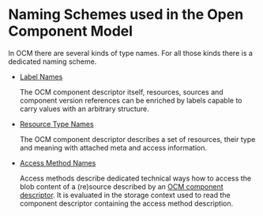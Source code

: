 # Naming Schemes used in the Open Component Model

In OCM there are several kinds of type names. For all those kinds there
is a dedicated naming scheme.

- [Label Names](labels.md)

  The OCM component descriptor itself, resources, sources  and component version
  references can be enriched by labels capable to carry values with an
  arbitrary structure.

- [Resource Type Names](resourcetypes.md)

  The OCM component descriptor describes a set of resources, their type and
  meaning with attached meta and access information.
  
- [Access Method Names](accessmethods.md)

  Access methods describe dedicated technical ways how to access the blob
  content of a (re)source described by an 
  [OCM component descriptor](../formats/compdesc/README.md). It is evaluated in
  the storage context used to read the component descriptor containing the
  access method description.